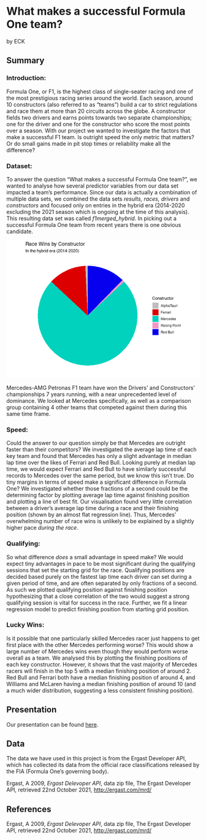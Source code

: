 What makes a successful Formula One team?
================
by ECK

## Summary

### Introduction:

Formula One, or F1, is the highest class of single-seater racing and one
of the most prestigious racing series around the world. Each season,
around 10 constructors (also referred to as “teams”) build a car to
strict regulations and race them at more than 20 circuits across the
globe. A constructor fields two drivers and earns points towards two
separate championships; one for the driver and one for the constructor
who score the most points over a season. With our project we wanted to
investigate the factors that make a successful F1 team. Is outright
speed the only metric that matters? Or do small gains made in pit stop
times or reliability make all the difference?

### Dataset:

To answer the question “What makes a successful Formula One team?”, we
wanted to analyse how several predictor variables from our data set
impacted a team’s performance. Since our data is actually a combination
of multiple data sets, we combined the data sets *results, races,
drivers* and *constructors* and focused only on entries in the hybrid
era (2014-2020 excluding the 2021 season which is ongoing at the time of
this analysis). This resulting data set was called *f1merged_hybrid*. In
picking out a successful Formula One team from recent years there is one
obvious candidate.

![](README_files/figure-gfm/wins-bar-chart-1.png)<!-- -->

Mercedes-AMG Petronas F1 team have won the Drivers’ and Constructors’
championships 7 years running, with a near unprecedented level of
dominance. We looked at Mercedes specifically, as well as a comparison
group containing 4 other teams that competed against them during this
same time frame.

### Speed:

Could the answer to our question simply be that Mercedes are outright
faster than their competitors? We investigated the average lap time of
each key team and found that Mercedes has only a slight advantage in
median lap time over the likes of Ferrari and Red Bull. Looking purely
at median lap time, we would expect Ferrari and Red Bull to have
similarly successful records to Mercedes over the same period, but we
know this isn’t true. Do tiny margins in terms of speed make a
significant difference in Formula One? We investigated whether those
fractions of a second could be the determining factor by plotting
average lap time against finishing position and plotting a line of best
fit. Our visualisation found very little correlation between a driver’s
average lap time during a race and their finishing position (shown by an
almost flat regression line). Thus, Mercedes’ overwhelming number of
race wins is unlikely to be explained by a slightly higher pace *during
the race*.

### Qualifying:

So what difference *does* a small advantage in speed make? We would
expect tiny advantages in pace to be most significant during the
qualifying sessions that set the starting grid for the race. Qualifying
positions are decided based purely on the fastest lap time each driver
can set during a given period of time, and are often separated by only
fractions of a second. As such we plotted qualifying position against
finishing position hypothesizing that a close correlation of the two
would suggest a strong qualifying session is vital for success in the
race. Further, we fit a linear regression model to predict finishing
position from starting grid position.

### Lucky Wins:

Is it possible that one particularly skilled Mercedes racer just happens
to get first place with the other Mercedes performing worse? This would
show a large number of Mercedes wins even though they would perform
worse overall as a team. We analysed this by plotting the finishing
positions of each key constructor. However, it shows that the vast
majority of Mercedes racers will finish in the top 5 with a median
finishing position of around 2. Red Bull and Ferrari both have a median
finishing position of around 4, and Williams and McLaren having a median
finishing position of around 10 (and a much wider distribution,
suggesting a less consistent finishing position).

## Presentation

Our presentation can be found [here](presentation/presentation.html).

## Data

The data we have used in this project is from the Ergast Developer API,
which has collected its data from the official race classifications
released by the FIA (Formula One’s governing body).

Ergast, A 2009, *Ergast Delevoper API*, data zip file, The Ergast
Developer API, retrieved 22nd October 2021, <http://ergast.com/mrd/>

## References

Ergast, A 2009, *Ergast Delevoper API*, data zip file, The Ergast
Developer API, retrieved 22nd October 2021, <http://ergast.com/mrd/>
